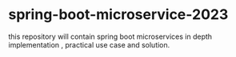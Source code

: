 # spring-boot-microservice-2023
this repository will contain spring boot microservices in depth implementation , practical use case and solution.
